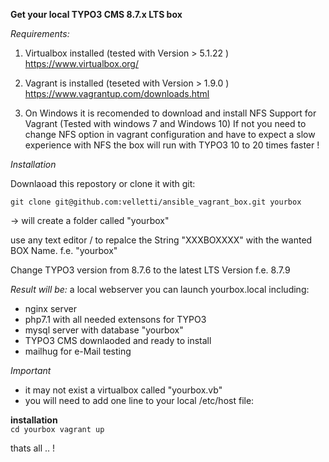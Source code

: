 **Get your local TYPO3 CMS 8.7.x LTS box**

*Requirements:*

1. Virtualbox installed (tested with Version > 5.1.22 )
   https://www.virtualbox.org/
   
2. Vagrant is installed (teseted with Version > 1.9.0 )
   https://www.vagrantup.com/downloads.html
   
3. On Windows it is recomended to download and install NFS Support for Vagrant
   (Tested with windows 7 and Windows 10) 
   If not you need to change NFS option in vagrant configuration
   and have to expect a slow experience 
   with NFS the box will run with TYPO3 10 to 20 times faster !
   
*Installation*
   
Downlaoad this repostory or clone it with git:

`git clone git@github.com:velletti/ansible_vagrant_box.git yourbox`
 
-> will create a folder called "yourbox" 

use any text editor / to repalce the String "XXXBOXXXX" with the wanted BOX Name.
f.e. "yourbox" 

Change TYPO3 version from 8.7.6 to the latest LTS Version 
f.e. 8.7.9

*Result will be:*
a local webserver you can launch yourbox.local
including: 
- nginx server 
- php7.1 with all needed extensons for TYPO3
- mysql server with database "yourbox"
- TYPO3 CMS downlaoded and ready to install
- mailhug for e-Mail testing
 
*Important*
- it may not exist a virtualbox called "yourbox.vb"
- you will need to add one line to your local /etc/host file:

**installation**   
`cd yourbox
vagrant up`

thats all .. !

   
   
   
